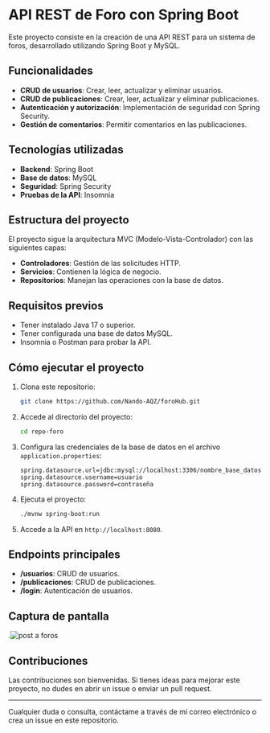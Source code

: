 # API REST de Foro con Spring Boot

Este proyecto consiste en la creación de una API REST para un sistema de foros, desarrollado utilizando Spring Boot y MySQL.

## Funcionalidades
- **CRUD de usuarios**: Crear, leer, actualizar y eliminar usuarios.
- **CRUD de publicaciones**: Crear, leer, actualizar y eliminar publicaciones.
- **Autenticación y autorización**: Implementación de seguridad con Spring Security.
- **Gestión de comentarios**: Permitir comentarios en las publicaciones.

## Tecnologías utilizadas
- **Backend**: Spring Boot
- **Base de datos**: MySQL
- **Seguridad**: Spring Security
- **Pruebas de la API**: Insomnia

## Estructura del proyecto
El proyecto sigue la arquitectura MVC (Modelo-Vista-Controlador) con las siguientes capas:
- **Controladores**: Gestión de las solicitudes HTTP.
- **Servicios**: Contienen la lógica de negocio.
- **Repositorios**: Manejan las operaciones con la base de datos.

## Requisitos previos
- Tener instalado Java 17 o superior.
- Tener configurada una base de datos MySQL.
- Insomnia o Postman para probar la API.

## Cómo ejecutar el proyecto
1. Clona este repositorio:
   ```bash
   git clone https://github.com/Nando-AQZ/foroHub.git
   ```
2. Accede al directorio del proyecto:
   ```bash
   cd repo-foro
   ```
3. Configura las credenciales de la base de datos en el archivo `application.properties`:
   ```properties
   spring.datasource.url=jdbc:mysql://localhost:3306/nombre_base_datos
   spring.datasource.username=usuario
   spring.datasource.password=contraseña
   ```
4. Ejecuta el proyecto:
   ```bash
   ./mvnw spring-boot:run
   ```
5. Accede a la API en `http://localhost:8080`.

## Endpoints principales
- **/usuarios**: CRUD de usuarios.
- **/publicaciones**: CRUD de publicaciones.
- **/login**: Autenticación de usuarios.

## Captura de pantalla
_._![post a foros](https://github.com/user-attachments/assets/d4fd6152-d4f9-4fb0-a5b0-6460361627ef)


## Contribuciones
Las contribuciones son bienvenidas. Si tienes ideas para mejorar este proyecto, no dudes en abrir un issue o enviar un pull request.

---

Cualquier duda o consulta, contáctame a través de mi correo electrónico o crea un issue en este repositorio.
